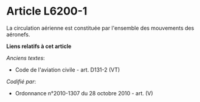 # Article L6200-1

La circulation aérienne est constituée par l'ensemble des mouvements des aéronefs.

**Liens relatifs à cet article**

_Anciens textes_:

  - Code de l'aviation civile - art. D131-2 (VT)

_Codifié par_:

  - Ordonnance n°2010-1307 du 28 octobre 2010 - art. (V)
